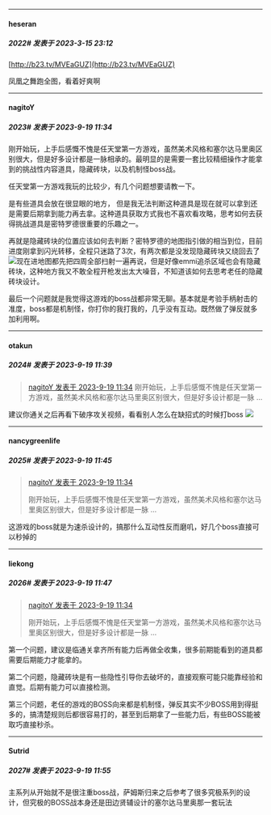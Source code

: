 
*****

####  heseran  
##### 2022#       发表于 2023-3-15 23:12

[http://b23.tv/MVEaGUZ](http://b23.tv/MVEaGUZ)

凤凰之舞跑全图，看着好爽啊

*****

####  nagitoY  
##### 2023#       发表于 2023-9-19 11:34

刚开始玩，上手后感慨不愧是任天堂第一方游戏，虽然美术风格和塞尔达马里奥区别很大，但是好多设计都是一脉相承的。最明显的是需要一套比较精细操作才能拿到的挑战性内容道具，隐藏砖块，以及机制怪boss战。

任天堂第一方游戏我玩的比较少，有几个问题想要请教一下。

是有些道具会放在很显眼的地方， 但是我无法判断这种道具是现在就可以拿到还是需要后期拿到能力再去拿。这种道具获取方式我也不喜欢看攻略，思考如何去获得挑战道具是密特罗德很重要的乐趣之一。

再就是隐藏砖块的位置应该如何去判断？密特罗德的地图指引做的相当到位，目前进度刚拿到闪光转移，全程只迷路了3次，有两次都是没发现隐藏砖块又绕回去了<img src="https://static.saraba1st.com/image/smiley/face2017/068.png" referrerpolicy="no-referrer">现在进地图都先把四周全部扫射一遍再说，但是好像emmi追杀区域也会有隐藏砖块，这种地方我又不敢全程开枪发出太大噪音，不知道该如何去思考老任的隐藏砖块设计。

最后一个问题就是我觉得这游戏的boss战都非常无聊。基本就是考验手柄射击的准度，boss都是机制怪，你打你的我打我的，几乎没有互动。既然做了弹反就多加利用啊。

*****

####  otakun  
##### 2024#       发表于 2023-9-19 11:39

<blockquote><a href="httphttps://bbs.saraba1st.com/2b/forum.php?mod=redirect&amp;goto=findpost&amp;pid=62455978&amp;ptid=2010126" target="_blank">nagitoY 发表于 2023-9-19 11:34</a>
刚开始玩，上手后感慨不愧是任天堂第一方游戏，虽然美术风格和塞尔达马里奥区别很大，但是好多设计都是一脉 ...</blockquote>
建议你通关之后再看下破序攻关视频，看看别人怎么在缺招式的时候打boss <img src="https://static.saraba1st.com/image/smiley/face2017/066.png" referrerpolicy="no-referrer">


*****

####  nancygreenlife  
##### 2025#       发表于 2023-9-19 11:45

<blockquote><a href="httphttps://bbs.saraba1st.com/2b/forum.php?mod=redirect&amp;goto=findpost&amp;pid=62455978&amp;ptid=2010126" target="_blank">nagitoY 发表于 2023-9-19 11:34</a>

刚开始玩，上手后感慨不愧是任天堂第一方游戏，虽然美术风格和塞尔达马里奥区别很大，但是好多设计都是一脉 ...</blockquote>
这游戏的boss就是为速杀设计的，搞那什么互动性反而磨叽，好几个boss直接可以秒掉的

*****

####  liekong  
##### 2026#       发表于 2023-9-19 11:47

<blockquote><a href="httphttps://bbs.saraba1st.com/2b/forum.php?mod=redirect&amp;goto=findpost&amp;pid=62455978&amp;ptid=2010126" target="_blank">nagitoY 发表于 2023-9-19 11:34</a>

刚开始玩，上手后感慨不愧是任天堂第一方游戏，虽然美术风格和塞尔达马里奥区别很大，但是好多设计都是一脉 ...</blockquote>
第一个问题，建议是临通关拿齐所有能力后再做全收集，很多前期能看到的道具都需要后期能力才能拿的。

第二个问题，隐藏砖块是有一些隐性引导你去破坏的，直接观察可能只能靠经验和直觉。后期有能力可以直接检测。

第三个问题，老任的游戏的BOSS向来都是机制怪，弹反其实不少BOSS用到得挺多的，搞清楚规则后都很容易打的，甚至到后期拿了一些能力后，有些BOSS能被取巧直接秒杀。


*****

####  Sutrid  
##### 2027#       发表于 2023-9-19 11:55

主系列从开始就不是很注重boss战，萨姆斯归来之后参考了很多究极系列的设计，但究极的BOSS战本身还是田边贤辅设计的塞尔达马里奥那一套玩法

